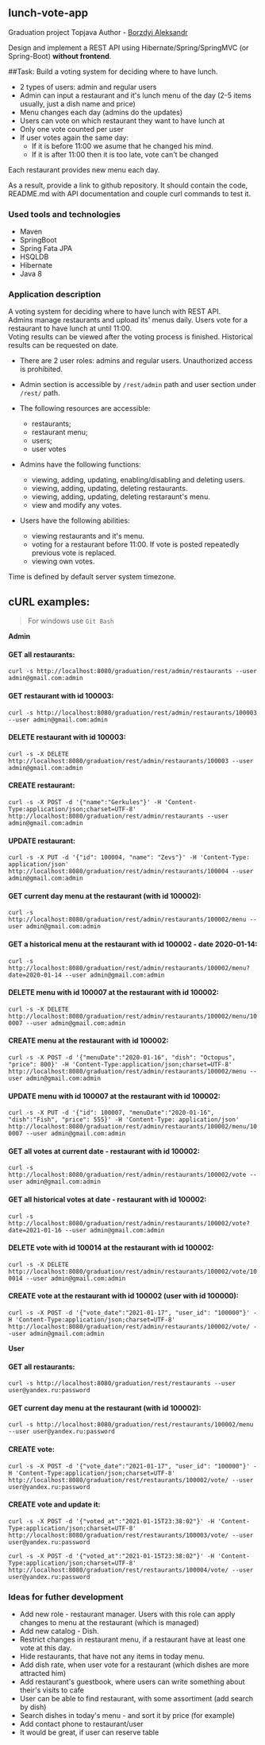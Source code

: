 ## lunch-vote-app
Graduation project Topjava
Author - [Borzdyi Aleksandr](https://github.com/aborzdiy)

Design and implement a REST API using Hibernate/Spring/SpringMVC (or Spring-Boot) **without frontend**.

##Task:
Build a voting system for deciding where to have lunch.

* 2 types of users: admin and regular users
* Admin can input a restaurant and it's lunch menu of the day (2-5 items usually, just a dish name and price)
* Menu changes each day (admins do the updates)
* Users can vote on which restaurant they want to have lunch at
* Only one vote counted per user
* If user votes again the same day:
    - If it is before 11:00 we asume that he changed his mind.
    - If it is after 11:00 then it is too late, vote can't be changed

Each restaurant provides new menu each day.

As a result, provide a link to github repository. It should contain the code, README.md with API documentation and couple curl commands to test it.

### Used tools and technologies
* Maven
* SpringBoot
* Spring Fata JPA
* HSQLDB
* Hibernate
* Java 8

### Application description
A voting system for deciding where to have lunch with REST API.\
Admins manage restaurants and upload its' menus daily. Users vote for a restaurant to have lunch at until 11:00.\
Voting results can be viewed after the voting process is finished. Historical results can be requested on date.
* There are 2 user roles: admins and regular users. Unauthorized access is prohibited.
* Admin section is accessible by `/rest/admin` path and user section under `/rest/` path.
* The following resources are accessible:
    - restaurants;
    - restaurant menu;
    - users;
    - user votes

* Admins have the following functions:
  - viewing, adding, updating, enabling/disabling and deleting users.
  - viewing, adding, updating, deleting restaurants.
  - viewing, adding, updating, deleting restaraunt's menu.
  - view and modify any votes.

* Users have the following abilities:
  - viewing restaurants and it's menu.
  - voting for a restaurant before 11:00. If vote is posted repeatedly previous vote is replaced.
  - viewing own votes.
    
Time is defined by default server system timezone.

## cURL examples:
> For windows use `Git Bash`

**Admin**
#### GET all restaurants:
`curl -s http://localhost:8080/graduation/rest/admin/restaurants --user admin@gmail.com:admin`

#### GET restaurant with id 100003:
`curl -s http://localhost:8080/graduation/rest/admin/restaurants/100003 --user admin@gmail.com:admin`

#### DELETE restaurant with id 100003:
`curl -s -X DELETE http://localhost:8080/graduation/rest/admin/restaurants/100003 --user admin@gmail.com:admin`

#### CREATE restaurant:
`curl -s -X POST -d '{"name":"Gerkules"}' -H 'Content-Type:application/json;charset=UTF-8' http://localhost:8080/graduation/rest/admin/restaurants --user admin@gmail.com:admin`

#### UPDATE restaurant:
`curl -s -X PUT -d '{"id": 100004, "name": "Zevs"}' -H 'Content-Type: application/json' http://localhost:8080/graduation/rest/admin/restaurants/100004 --user admin@gmail.com:admin`

#### GET current day menu at the restaurant (with id 100002):
`curl -s http://localhost:8080/graduation/rest/admin/restaurants/100002/menu --user admin@gmail.com:admin`

#### GET a historical menu at the restaurant with id 100002 - date 2020-01-14:
`curl -s http://localhost:8080/graduation/rest/admin/restaurants/100002/menu?date=2020-01-14 --user admin@gmail.com:admin`

#### DELETE menu with id 100007 at the restaurant with id 100002:
`curl -s -X DELETE http://localhost:8080/graduation/rest/admin/restaurants/100002/menu/100007 --user admin@gmail.com:admin`

#### CREATE menu at the restaurant with id 100002:
`curl -s -X POST -d '{"menuDate":"2020-01-16", "dish": "Octopus", "price": 800}' -H 'Content-Type:application/json;charset=UTF-8' http://localhost:8080/graduation/rest/admin/restaurants/100002/menu --user admin@gmail.com:admin`

#### UPDATE menu with id 100007 at the restaurant with id 100002:
`curl -s -X PUT -d '{"id": 100007, "menuDate":"2020-01-16", "dish":"Fish", "price": 555}' -H 'Content-Type: application/json' http://localhost:8080/graduation/rest/admin/restaurants/100002/menu/100007 --user admin@gmail.com:admin`

#### GET all votes at current date - restaurant with id 100002:
`curl -s http://localhost:8080/graduation/rest/admin/restaurants/100002/vote --user admin@gmail.com:admin`

#### GET all historical votes at date - restaurant with id 100002:
`curl -s http://localhost:8080/graduation/rest/admin/restaurants/100002/vote?date=2021-01-16 --user admin@gmail.com:admin`

#### DELETE vote with id 100014 at the restaurant with id 100002:
`curl -s -X DELETE http://localhost:8080/graduation/rest/admin/restaurants/100002/vote/100014 --user admin@gmail.com:admin`

#### CREATE vote at the restaurant with id 100002 (user with id 100000):
`curl -s -X POST -d '{"vote_date":"2021-01-17", "user_id": "100000"}' -H 'Content-Type:application/json;charset=UTF-8' http://localhost:8080/graduation/rest/admin/restaurants/100002/vote/ --user admin@gmail.com:admin`

**User**

#### GET all restaurants:
`curl -s http://localhost:8080/graduation/rest/restaurants --user user@yandex.ru:password`

#### GET current day menu at the restaurant (with id 100002):
`curl -s http://localhost:8080/graduation/rest/restaurants/100002/menu --user user@yandex.ru:password`

#### CREATE vote:
`curl -s -X POST -d '{"vote_date":"2021-01-17", "user_id": "100000"}' -H 'Content-Type:application/json;charset=UTF-8' http://localhost:8080/graduation/rest/restaurants/100002/vote/ --user user@yandex.ru:password`

#### CREATE vote and update it:
`curl -s -X POST -d '{"voted_at":"2021-01-15T23:38:02"}' -H 'Content-Type:application/json;charset=UTF-8' http://localhost:8080/graduation/rest/restaurants/100003/vote/ --user user@yandex.ru:password`

`curl -s -X POST -d '{"voted_at":"2021-01-15T23:38:02"}' -H 'Content-Type:application/json;charset=UTF-8' http://localhost:8080/graduation/rest/restaurants/100004/vote/ --user user@yandex.ru:password`

### Ideas for futher development
 * Add new role - restaurant manager. Users with this role can apply changes to menu at the restaurant (which is managed)
 * Add new catalog - Dish.
 * Restrict changes in restaurant menu, if a restaurant have at least one vote at this day.
 * Hide restaurants, that have not any items in today menu.
 * Add dish rate, when user vote for a restaurant (which dishes are more attracted him)
 * Add restaurant's guestbook, where users can write something about their's visits to cafe
 * User can be able to find restaurant, with some assortiment (add search by dish)
 * Search dishes in today's menu - and sort it by price (for example)
 * Add contact phone to restaurant/user
 * It would be great, if user can reserve table